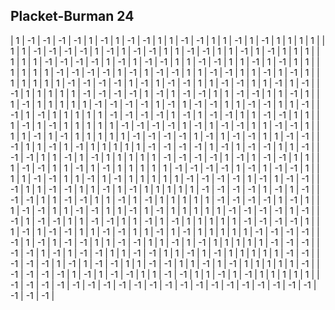 ## Placket-Burman 24

|  1 | -1 | -1 | -1 | -1 |  1 | -1 |  1 | -1 | -1 |  1 |  1 | -1 | -1 |  1 |  1 | -1 |  1 | -1 |  1 |  1 |  1 |  1 |
|  1 |  1 | -1 | -1 | -1 | -1 |  1 | -1 |  1 | -1 | -1 |  1 |  1 | -1 | -1 |  1 |  1 | -1 |  1 | -1 |  1 |  1 |  1 |
|  1 |  1 |  1 | -1 | -1 | -1 | -1 |  1 | -1 |  1 | -1 | -1 |  1 |  1 | -1 | -1 |  1 |  1 | -1 |  1 | -1 |  1 |  1 |
|  1 |  1 |  1 |  1 | -1 | -1 | -1 | -1 |  1 | -1 |  1 | -1 | -1 |  1 |  1 | -1 | -1 |  1 |  1 | -1 |  1 | -1 |  1 |
|  1 |  1 |  1 |  1 |  1 | -1 | -1 | -1 | -1 |  1 | -1 |  1 | -1 | -1 |  1 |  1 | -1 | -1 |  1 |  1 | -1 |  1 | -1 |
| -1 |  1 |  1 |  1 |  1 |  1 | -1 | -1 | -1 | -1 |  1 | -1 |  1 | -1 | -1 |  1 |  1 | -1 | -1 |  1 |  1 | -1 |  1 |
|  1 | -1 |  1 |  1 |  1 |  1 |  1 | -1 | -1 | -1 | -1 |  1 | -1 |  1 | -1 | -1 |  1 |  1 | -1 | -1 |  1 |  1 | -1 |
| -1 |  1 | -1 |  1 |  1 |  1 |  1 |  1 | -1 | -1 | -1 | -1 |  1 | -1 |  1 | -1 | -1 |  1 |  1 | -1 | -1 |  1 |  1 |
|  1 | -1 |  1 | -1 |  1 |  1 |  1 |  1 |  1 | -1 | -1 | -1 | -1 |  1 | -1 |  1 | -1 | -1 |  1 |  1 | -1 | -1 |  1 |
|  1 |  1 | -1 |  1 | -1 |  1 |  1 |  1 |  1 |  1 | -1 | -1 | -1 | -1 |  1 | -1 |  1 | -1 | -1 |  1 |  1 | -1 | -1 |
| -1 |  1 |  1 | -1 |  1 | -1 |  1 |  1 |  1 |  1 |  1 | -1 | -1 | -1 | -1 |  1 | -1 |  1 | -1 | -1 |  1 |  1 | -1 |
| -1 | -1 |  1 |  1 | -1 |  1 | -1 |  1 |  1 |  1 |  1 |  1 | -1 | -1 | -1 | -1 |  1 | -1 |  1 | -1 | -1 |  1 |  1 |
|  1 | -1 | -1 |  1 |  1 | -1 |  1 | -1 |  1 |  1 |  1 |  1 |  1 | -1 | -1 | -1 | -1 |  1 | -1 |  1 | -1 | -1 |  1 |
|  1 |  1 | -1 | -1 |  1 |  1 | -1 |  1 | -1 |  1 |  1 |  1 |  1 |  1 | -1 | -1 | -1 | -1 |  1 | -1 |  1 | -1 | -1 |
| -1 |  1 |  1 | -1 | -1 |  1 |  1 | -1 |  1 | -1 |  1 |  1 |  1 |  1 |  1 | -1 | -1 | -1 | -1 |  1 | -1 |  1 | -1 |
| -1 | -1 |  1 |  1 | -1 | -1 |  1 |  1 | -1 |  1 | -1 |  1 |  1 |  1 |  1 |  1 | -1 | -1 | -1 | -1 |  1 | -1 |  1 |
|  1 | -1 | -1 |  1 |  1 | -1 | -1 |  1 |  1 | -1 |  1 | -1 |  1 |  1 |  1 |  1 |  1 | -1 | -1 | -1 | -1 |  1 | -1 |
| -1 |  1 | -1 | -1 |  1 |  1 | -1 | -1 |  1 |  1 | -1 |  1 | -1 |  1 |  1 |  1 |  1 |  1 | -1 | -1 | -1 | -1 |  1 |
|  1 | -1 |  1 | -1 | -1 |  1 |  1 | -1 | -1 |  1 |  1 | -1 |  1 | -1 |  1 |  1 |  1 |  1 |  1 | -1 | -1 | -1 | -1 |
| -1 |  1 | -1 |  1 | -1 | -1 |  1 |  1 | -1 | -1 |  1 |  1 | -1 |  1 | -1 |  1 |  1 |  1 |  1 |  1 | -1 | -1 | -1 |
| -1 | -1 |  1 | -1 |  1 | -1 | -1 |  1 |  1 | -1 | -1 |  1 |  1 | -1 |  1 | -1 |  1 |  1 |  1 |  1 |  1 | -1 | -1 |
| -1 | -1 | -1 |  1 | -1 |  1 | -1 | -1 |  1 |  1 | -1 | -1 |  1 |  1 | -1 |  1 | -1 |  1 |  1 |  1 |  1 |  1 | -1 |
| -1 | -1 | -1 | -1 |  1 | -1 |  1 | -1 | -1 |  1 |  1 | -1 | -1 |  1 |  1 | -1 |  1 | -1 |  1 |  1 |  1 |  1 |  1 |
| -1 | -1 | -1 | -1 | -1 | -1 | -1 | -1 | -1 | -1 | -1 | -1 | -1 | -1 | -1 | -1 | -1 | -1 | -1 | -1 | -1 | -1 | -1 |
